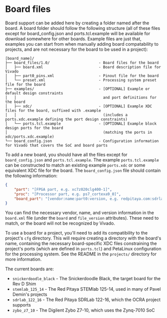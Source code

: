 # Board files

Board support can be added here by creating a folder named after the board. A board folder should follow the following structure (all of these files except for board_config.json and ports.tcl.example will be available for download somewhere for other boards. Example files are just that, examples you can start from when manually adding board compatability to projects, and are not necessary for the board to be used in a project):

```
[board_name]/
├── board_files/1.0/                      - Board files for the board
│   ├── board.xml                         - Board description file for Vivado
│   ├── part0_pins.xml                    - Pinout file for the board
│   └── preset.xml                        - Processing system preset file for the board
├── examples/                             - [OPTIONAL] Example or default design constraints
│   │                                       and port definitions for the board
│   ├── xdc/                              - [OPTIONAL] Example XDC files for the board, suffixed with .example
│   │                                       (includes a ports.xdc.example defining the port design constraints)
│   └── ports.tcl.example                 - [OPTIONAL] Example block design ports for the board
│                                           (matching the ports in xdc/ports.xdc.example)
└── board_config.json                     - Configuration information for Vivado that covers the SoC and board parts
```

To add a new board, you should have all the files except for `board_config.json` and `ports.tcl.example`. The example `ports.tcl.example` can be constructed to match an existing example `ports.xdc` or some equivalent XDC file for the board. The `board_config.json` file should contain the following information:

```json
{
    "part": "[FPGA part, e.g. xc7z020clg400-1]",
    "proc": "[Processor part, e.g. ps7_cortexa9_0]",
    "board_part": "[vendor:name:part0:version, e.g. redpitaya.com:sdrlab_122_16:part0:1.0]"
}
```

You can find the necessary vendor, name, and version information in the `board.xml` file (under the `board` and `file_version` attributes). These need to match, or the board will not be recognized by Vivado.

To use a board for a project, you'll need to add its compatibility to the project's `cfg` directory. This will require creating a directory with the board's name, containing the necessary board-specific XDC files constraining the project's ports (which are defined in `ports.tcl`) and PetaLinux configuration for the processing system. See the README in the `projects/` directory for more information.

The current boards are:
- `snickerdoodle_black` - The Snickerdoodle Black, the target board for the Rev D Shim
- `stemlab_125_14` - The Red Pitaya STEMlab 125-14, used in many of Pavel Demin's projects
- `sdrlab_122_16` - The Red Pitaya SDRLab 122-16, which the OCRA project supports
- `zybo_z7_10` - The Digilent Zybo Z7-10, which uses the Zynq-7010 SoC
